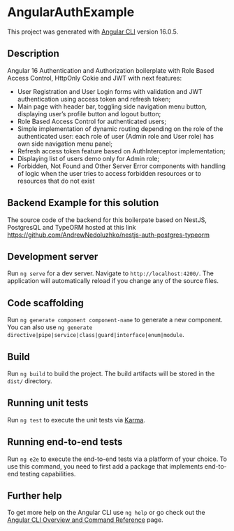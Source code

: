 # AngularAuthExample

This project was generated with [Angular CLI](https://github.com/angular/angular-cli) version 16.0.5.

## Description

Angular 16 Authentication and Authorization boilerplate with Role Based Access Control, HttpOnly Cokie and JWT  with next features:
- User Registration and User Login forms with validation and JWT authentication using access token and refresh token; 
- Main page with header bar, toggling side navigation menu button, displaying user’s profile button and logout button;
- Role Based Access Control for authenticated users;
- Simple implementation of dynamic routing depending on the role of the authenticated user: each role of user (Admin role and User role) has own side navigation menu panel;
- Refresh access token feature based on AuthInterceptor implementation;
- Displaying list of users demo only for Admin role;
- Forbidden, Not Found and Other Server Error components with handling of logic when the user tries to access forbidden resources or to resources that do not exist

## Backend Example for this solution
The source code of the backend for this boilerpate based on NestJS, PostgresQL and TypeORM hosted at this link https://github.com/AndrewNedoluzhko/nestjs-auth-postgres-typeorm

## Development server

Run `ng serve` for a dev server. Navigate to `http://localhost:4200/`. The application will automatically reload if you change any of the source files.

## Code scaffolding

Run `ng generate component component-name` to generate a new component. You can also use `ng generate directive|pipe|service|class|guard|interface|enum|module`.

## Build

Run `ng build` to build the project. The build artifacts will be stored in the `dist/` directory.

## Running unit tests

Run `ng test` to execute the unit tests via [Karma](https://karma-runner.github.io).

## Running end-to-end tests

Run `ng e2e` to execute the end-to-end tests via a platform of your choice. To use this command, you need to first add a package that implements end-to-end testing capabilities.

## Further help

To get more help on the Angular CLI use `ng help` or go check out the [Angular CLI Overview and Command Reference](https://angular.io/cli) page.
